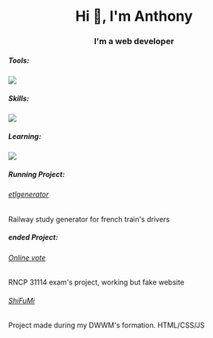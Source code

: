 <h1 align="center">Hi 👋, I'm Anthony</h1>
<h3 align="center">I'm a web developer</h3>

<p align="center">
  <h5>Tools:</h5>
<!--   <a href="https://skillicons.dev"> -->
    <img src="https://skillicons.dev/icons?i=git,vscode,xd" />
  <h5>Skills:</h5>
<!--   <a href="https://skillicons.dev"> -->
    <img src="https://skillicons.dev/icons?i=html,css,js,bootstrap,tailwind,mysql,php" />
  <h5>Learning:</h5>
<!--   <a href="https://skillicons.dev"> -->
    <img src="https://skillicons.dev/icons?i=angular" />
    
  <h5>Running Project:</h5>
  <h6><a href="#" target="_blank">etlgenerator</a></h6>
  <p>Railway study generator for french train's drivers</p>
  
  <h5>ended Project:</h5>
  <h6><a href="http://onlinevote.anthony-foret.fr/" target="_blank">Online vote</a></h6> 
  <p>RNCP 31114 exam's project, working but fake website</p>
  
  <h6><a href="https://anthofor.github.io/shifumi/" target="_blank">ShiFuMi</a></h6>
  <p>Project made during my DWWM's formation. HTML/CSS/JS</p>
</p>
